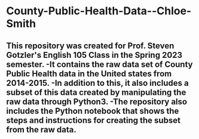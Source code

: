 # County-Public-Health-Data--Chloe-Smith
This repository was created for Prof. Steven Gotzler's English 105 Class in the Spring 2023 semester.
-It contains the raw data set of County Public Health data in the United states from 2014-2015.
-In addition to this, it also includes a subset of this data created by manipulating the raw data through Python3.
-The repository also includes the Python notebook that shows the steps and instructions for creating the subset from the raw data. 
------
